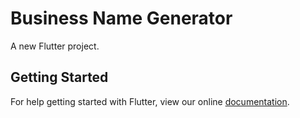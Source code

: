 # Business Name Generator

A new Flutter project.

## Getting Started

For help getting started with Flutter, view our online
[documentation](https://flutter.io/).
